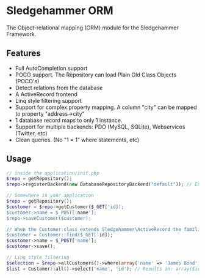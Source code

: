 
Sledgehammer ORM
==================

The Object-relational mapping (ORM) module for the Sledgehammer Framework.

Features
---------

* Full AutoCompletion support
* POCO support. The Repository can load Plain Old Class Objects (POCO's)
* Detect relations from the database
* A ActiveRecord frontend
* Linq style filtering support
* Support for complex property mapping. A column "city" can be mapped to property "address->city"
* 1 database record maps to only 1 instance.
* Support for multiple backends: PDO (MySQL, SQLite), Webservices (Twitter, etc)
* Clean queries. (No "1 = 1" where statements, etc)

Usage
------

```php
// inside the application/init.php
$repo = getRepository();
$repo->registerBackend(new DatabaseRepositoryBackend("default")); // Extract model from the "default" database connection.

// Somewhere in your application
$repo = getRepository();
$customer = $repo->getCustomer($_GET['id]);
$customer->name = $_POST['name'];
$repo->saveCustomer($customer);

// When the Customer class extends Sledgehammer\ActiveRecord the familiar API is also available
$customer = Customer::find($_GET['id]);
$customer->name = $_POST['name'];
$customer->save();

// Linq style filtering
$selection = $repo->allCustomers()->where(array('name' => 'James Bond'))->where(function ($c) { return $c->isSpecialAgent(); });
$list = Customer::all()->select('name', 'id'); // Results in: array($id1 => $name1, $id2 => $name2, ...)
```